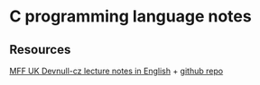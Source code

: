 # C programming language notes





## Resources 

[MFF UK Devnull-cz lecture notes in English]([https://](https://github.com/devnull-cz/c-prog-lang)) + [github repo]([https://](https://github.com/devnull-cz/c-prog-lang)) 